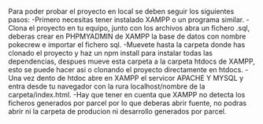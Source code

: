 Para poder probar el proyecto en local se deben seguir los siguientes pasos:
-Primero necesitas tener instalado XAMPP o un programa similar.
-Clona el proyecto en tu equipo, junto con los archivos abra un fichero .sql, deberas crear en PHPMYADMIN de XAMPP la base de datos con nombre pokecrew e importar el fichero sql.
-Muevete hasta la carpeta donde has clonado el proyecto y haz un npm install para instalar todas las dependencias, despues mueve esta carpeta a la carpeta htdocs de XAMPP, esto se puede hacer asi o clonando el proyecto directamente en htdocs.
-Una vez dento de htdoc abre en XAMPP el servicor APACHE Y MYSQL y entra desde tu navegador con la rura localhost/nombre de la carpeta/index.html.
-Hay que tener en cuenta que XAMPP no detecta los ficheros generados por parcel por lo que deberas abrir fuente, no podras abrir ni la carpeta de producion ni desarrollo generados por parcel.
